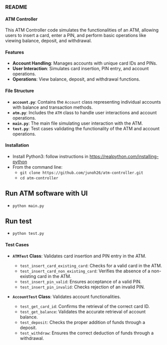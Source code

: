 ### README

#### ATM Controller

This ATM Controller code simulates the functionalities of an ATM, allowing users to insert a card, enter a PIN, and perform basic operations like viewing balance, deposit, and withdrawal.

#### Features

- **Account Handling**: Manages accounts with unique card IDs and PINs.
- **User Interaction**: Simulates card insertion, PIN entry, and account operations.
- **Operations**: View balance, deposit, and withdrawal functions.

#### File Structure

- **`account.py`**: Contains the `Account` class representing individual accounts with balance and transaction methods.
- **`atm.py`**: Includes the `ATM` class to handle user interactions and account operations.
- **`main.py`**: The main file simulating user interaction with the ATM.
- **`test.py`**: Test cases validating the functionality of the ATM and account operations.


#### Installation

- Install Python3: follow instructions in <https://realpython.com/installing-python>
- From the command line: 
  * `git clone https://github.com/junoh26/atm-controller.git`
  * `cd atm-controller`

## Run ATM software with UI
* `python main.py`

## Run test
* `python test.py`


#### Test Cases

- **`ATMTest` Class**: Validates card insertion and PIN entry in the ATM.
  - `test_insert_card_existing_card`: Checks for a valid card in the ATM.
  - `test_insert_card_non_existing_card`: Verifies the absence of a non-existing card in the ATM.
  - `test_insert_pin_valid`: Ensures acceptance of a valid PIN.
  - `test_insert_pin_invalid`: Checks rejection of an invalid PIN.

- **`AccountTest` Class**: Validates account functionalities.
  - `test_get_card_id`: Confirms the retrieval of the correct card ID.
  - `test_get_balance`: Validates the accurate retrieval of account balance.
  - `test_deposit`: Checks the proper addition of funds through a deposit.
  - `test_withdraw`: Ensures the correct deduction of funds through a withdrawal.
